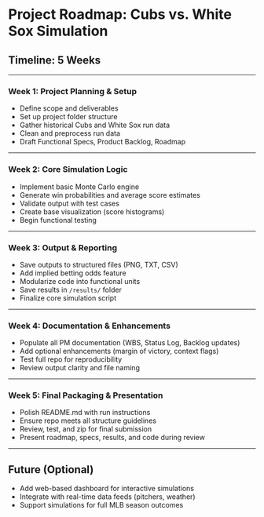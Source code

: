 # Project Roadmap: Cubs vs. White Sox Simulation

## Timeline: 5 Weeks

---

### Week 1: Project Planning & Setup
- Define scope and deliverables
- Set up project folder structure
- Gather historical Cubs and White Sox run data
- Clean and preprocess run data
- Draft Functional Specs, Product Backlog, Roadmap

---

### Week 2: Core Simulation Logic
- Implement basic Monte Carlo engine
- Generate win probabilities and average score estimates
- Validate output with test cases
- Create base visualization (score histograms)
- Begin functional testing

---

### Week 3: Output & Reporting
- Save outputs to structured files (PNG, TXT, CSV)
- Add implied betting odds feature
- Modularize code into functional units
- Save results in `/results/` folder
- Finalize core simulation script

---

### Week 4: Documentation & Enhancements
- Populate all PM documentation (WBS, Status Log, Backlog updates)
- Add optional enhancements (margin of victory, context flags)
- Test full repo for reproducibility
- Review output clarity and file naming

---

### Week 5: Final Packaging & Presentation
- Polish README.md with run instructions
- Ensure repo meets all structure guidelines
- Review, test, and zip for final submission
- Present roadmap, specs, results, and code during review

---

## Future (Optional)
- Add web-based dashboard for interactive simulations
- Integrate with real-time data feeds (pitchers, weather)
- Support simulations for full MLB season outcomes
